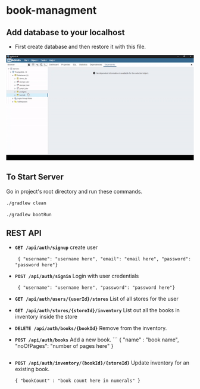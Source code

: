# book-managment

## Add database to your localhost
- First create database and then restore it with this file.

![](https://github.com/aimbot1526/book-managment/blob/master/src/main/resources/ezgif.com-gif-maker.gif)

## To Start Server
Go in project's root directory and run these commands.
```bash
./gradlew clean
```
```bash
./gradlew bootRun
```

## REST API 

- **`GET /api/auth/signup`** create user
   ```
    { "username": "username here", "email": "email here", "password": "password here"}
    ```
- **`POST /api/auth/signin`** Login with user credentials
   ```
    { "username": "username here", "password": "password here"}
    ```
- **`GET /api/auth/users/{userId}/stores`** List of all stores for the user
- **`GET /api/auth/stores/{storeId}/inventory`** List out all the books in inventory inside the store
- **`DELETE /api/auth/books/{bookId}`** Remove from the inventory.

- **`POST /api/auth/books`** Add a new book.
      ```
    { "name" : "book name", "noOfPages": "number of pages here" }
    ```
- **`POST /api/auth/inventory/{bookId}/{storeId}`** Update inventory for an existing book.
    ```
    { "bookCount" : "book count here in numerals" }
    ```
